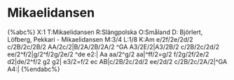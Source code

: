 # Mikaelidansen

{%abc%}
X:1
T:Mikaelidansen
R:Slängpolska
O:Småland
D: Björlert, Löfberg, Pekkari - Mikaelidansen
M:3/4
L:1/8
K:Am
e/2f/2e/2d/2 c/2B/2c/2B/2 AA/2c/2|B/2A/2B/2A/2 ^GA A3/2E/2|A3/2B/2 c/2B/2c/2d/2 ee/2^f/2|g/2^f/2g/2e/2 ^de e2:|
Aa aa/2^g/2 aa|^ff/2=g/2 f/2g/2f/2e/2 d2|de/2^f/2 g2 g2|
e3/2=f/2 ec AB|c/2B/2c/2d/2 ee/2d/2 c/2B/2c/2A/2|^GA A4:|
{%endabc%}

